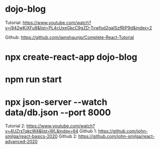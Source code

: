 # dojo-blog
 
  Tutorial: https://www.youtube.com/watch?v=j942wKiXFu8&list=PL4cUxeGkcC9gZD-Tvwfod2gaISzfRiP9d&index=2

  Github: https://github.com/iamshaunjp/Complete-React-Tutorial

  # npx create-react-app dojo-blog
  # npm run start
  # npx json-server --watch data/db.json --port 8000

  Tutorial 2: https://www.youtube.com/watch?v=4UZrsTqkcW4&list=WL&index=64
  Github 1: https://github.com/john-smilga/react-basics-2020
  Github 2: https://github.com/john-smilga/react-advanced-2020
